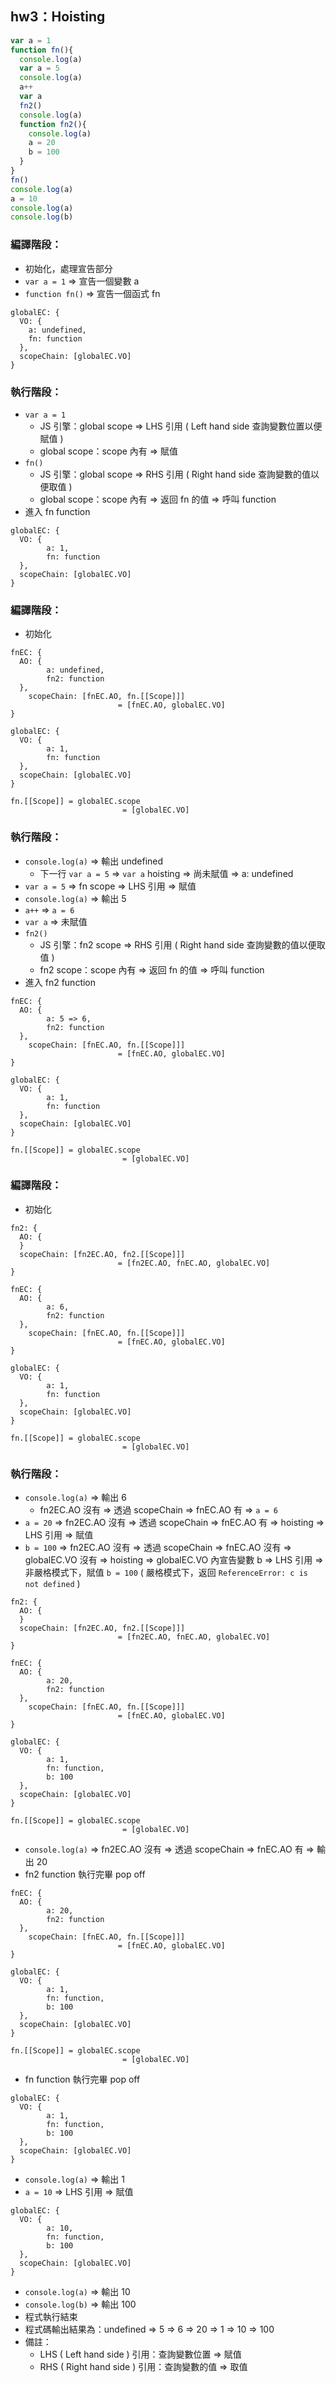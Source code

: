 ## hw3：Hoisting

``` js
var a = 1
function fn(){
  console.log(a)
  var a = 5
  console.log(a)
  a++
  var a
  fn2()
  console.log(a)
  function fn2(){
    console.log(a)
    a = 20
    b = 100
  }
}
fn()
console.log(a)
a = 10
console.log(a)
console.log(b)
```

### 編譯階段：
- 初始化，處理宣告部分
- `var a = 1` ⇒ 宣告一個變數 a
- `function fn()` ⇒ 宣告一個函式 fn

```
globalEC: {
  VO: {
    a: undefined,
    fn: function
  },
  scopeChain: [globalEC.VO]
}
```

### 執行階段：
- `var a = 1`
    - JS 引擎：global scope ⇒ LHS 引用 ( Left hand side 查詢變數位置以便賦值 )
    - global scope：scope 內有 ⇒ 賦值
- `fn()`
    - JS 引擎：global scope ⇒ RHS 引用 ( Right hand side 查詢變數的值以便取值 )
    - global scope：scope 內有 ⇒ 返回 fn 的值 ⇒ 呼叫 function
- 進入 fn function

```
globalEC: {
  VO: {
		a: 1,
		fn: function
  },
  scopeChain: [globalEC.VO]
}
```

### 編譯階段：
- 初始化

```
fnEC: {
  AO: {
		a: undefined,
		fn2: function
  },
	scopeChain: [fnEC.AO, fn.[[Scope]]]
						= [fnEC.AO, globalEC.VO]
}

globalEC: {
  VO: {
		a: 1,
		fn: function
  },
  scopeChain: [globalEC.VO]
}

fn.[[Scope]] = globalEC.scope
						 = [globalEC.VO]
```

### 執行階段：
- `console.log(a)` ⇒ 輸出 undefined
    - 下一行 `var a = 5` ⇒ `var a` hoisting ⇒ 尚未賦值 ⇒ a: undefined
- `var a = 5` ⇒ fn scope ⇒ LHS 引用 ⇒ 賦值
- `console.log(a)` ⇒ 輸出 5
- `a++` ⇒ `a = 6`
- `var a` ⇒ 未賦值
- `fn2()`
    - JS 引擎：fn2 scope ⇒ RHS 引用 ( Right hand side 查詢變數的值以便取值 )
    - fn2 scope：scope 內有 ⇒ 返回 fn 的值 ⇒ 呼叫 function
- 進入 fn2 function

```
fnEC: {
  AO: {
		a: 5 => 6,
		fn2: function
  },
	scopeChain: [fnEC.AO, fn.[[Scope]]]
						= [fnEC.AO, globalEC.VO]
}

globalEC: {
  VO: {
		a: 1,
		fn: function
  },
  scopeChain: [globalEC.VO]
}

fn.[[Scope]] = globalEC.scope
						 = [globalEC.VO]
```

### 編譯階段：
- 初始化

```
fn2: {
  AO: {
  }
  scopeChain: [fn2EC.AO, fn2.[[Scope]]]
						= [fn2EC.AO, fnEC.AO, globalEC.VO]
}

fnEC: {
  AO: {
		a: 6,
		fn2: function
  },
	scopeChain: [fnEC.AO, fn.[[Scope]]]
						= [fnEC.AO, globalEC.VO]
}

globalEC: {
  VO: {
		a: 1,
		fn: function
  },
  scopeChain: [globalEC.VO]
}

fn.[[Scope]] = globalEC.scope
						 = [globalEC.VO]
```

### 執行階段：
- `console.log(a)` ⇒ 輸出 6
    - fn2EC.AO 沒有 ⇒ 透過 scopeChain ⇒ fnEC.AO 有 ⇒ `a = 6`
- `a = 20` ⇒ fn2EC.AO 沒有 ⇒ 透過 scopeChain ⇒ fnEC.AO 有 ⇒ hoisting ⇒ LHS 引用 ⇒ 賦值
- `b = 100` ⇒  fn2EC.AO 沒有 ⇒ 透過 scopeChain ⇒ fnEC.AO 沒有 ⇒ globalEC.VO 沒有 ⇒ hoisting ⇒ globalEC.VO 內宣告變數 b ⇒ LHS 引用 ⇒ 非嚴格模式下，賦值 `b = 100` ( 嚴格模式下，返回 `ReferenceError: c is not defined` )

```
fn2: {
  AO: {
  }
  scopeChain: [fn2EC.AO, fn2.[[Scope]]]
						= [fn2EC.AO, fnEC.AO, globalEC.VO]
}

fnEC: {
  AO: {
		a: 20,
		fn2: function
  },
	scopeChain: [fnEC.AO, fn.[[Scope]]]
						= [fnEC.AO, globalEC.VO]
}

globalEC: {
  VO: {
		a: 1,
		fn: function,
		b: 100
  },
  scopeChain: [globalEC.VO]
}

fn.[[Scope]] = globalEC.scope
						 = [globalEC.VO]
```

- `console.log(a)` ⇒ fn2EC.AO 沒有 ⇒ 透過 scopeChain ⇒ fnEC.AO 有 ⇒ 輸出 20
- fn2 function 執行完畢 pop off

```
fnEC: {
  AO: {
		a: 20,
		fn2: function
  },
	scopeChain: [fnEC.AO, fn.[[Scope]]]
						= [fnEC.AO, globalEC.VO]
}

globalEC: {
  VO: {
		a: 1,
		fn: function,
		b: 100
  },
  scopeChain: [globalEC.VO]
}

fn.[[Scope]] = globalEC.scope
						 = [globalEC.VO]
```

- fn function 執行完畢 pop off

```
globalEC: {
  VO: {
		a: 1,
		fn: function,
		b: 100
  },
  scopeChain: [globalEC.VO]
}
```

- `console.log(a)` ⇒ 輸出 1
- `a = 10` ⇒ LHS 引用 ⇒ 賦值

```
globalEC: {
  VO: {
		a: 10,
		fn: function,
		b: 100
  },
  scopeChain: [globalEC.VO]
}
```

- `console.log(a)` ⇒ 輸出 10
- `console.log(b)` ⇒ 輸出 100
- 程式執行結束
- 程式碼輸出結果為：undefined ⇒ 5 ⇒ 6 ⇒ 20 ⇒ 1 ⇒ 10 ⇒ 100
- 備註：
    - LHS ( Left hand side ) 引用：查詢變數位置 ⇒ 賦值
    - RHS ( Right hand side ) 引用：查詢變數的值 ⇒ 取值